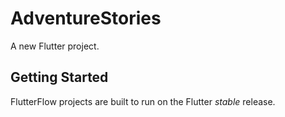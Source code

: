 # AdventureStories

A new Flutter project.

## Getting Started

FlutterFlow projects are built to run on the Flutter _stable_ release.
